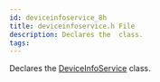 ```yaml
---
id: deviceinfoservice_8h
title: deviceinfoservice.h File
description: Declares the  class.
tags:
---
```

Declares the [DeviceInfoService](classDeviceInfoService) class.
